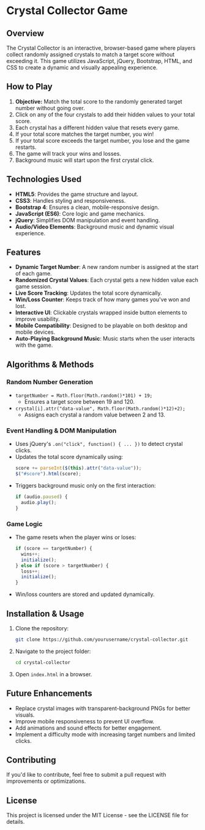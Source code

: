 # Crystal Collector Game

## Overview

The Crystal Collector is an interactive, browser-based game where players collect randomly assigned crystals to match a target score without exceeding it. This game utilizes JavaScript, jQuery, Bootstrap, HTML, and CSS to create a dynamic and visually appealing experience.

## How to Play

1. **Objective:** Match the total score to the randomly generated target number without going over.
2. Click on any of the four crystals to add their hidden values to your total score.
3. Each crystal has a different hidden value that resets every game.
4. If your total score matches the target number, you win!
5. If your total score exceeds the target number, you lose and the game restarts.
6. The game will track your wins and losses.
7. Background music will start upon the first crystal click.

## Technologies Used

- **HTML5**: Provides the game structure and layout.
- **CSS3**: Handles styling and responsiveness.
- **Bootstrap 4**: Ensures a clean, mobile-responsive design.
- **JavaScript (ES6)**: Core logic and game mechanics.
- **jQuery**: Simplifies DOM manipulation and event handling.
- **Audio/Video Elements**: Background music and dynamic visual experience.

## Features

- **Dynamic Target Number**: A new random number is assigned at the start of each game.
- **Randomized Crystal Values**: Each crystal gets a new hidden value each game session.
- **Live Score Tracking**: Updates the total score dynamically.
- **Win/Loss Counter**: Keeps track of how many games you've won and lost.
- **Interactive UI**: Clickable crystals wrapped inside button elements to improve usability.
- **Mobile Compatibility**: Designed to be playable on both desktop and mobile devices.
- **Auto-Playing Background Music**: Music starts when the user interacts with the game.

## Algorithms & Methods

### **Random Number Generation**

- `targetNumber = Math.floor(Math.random()*101) + 19;`
  - Ensures a target score between 19 and 120.
- `crystal[i].attr("data-value", Math.floor(Math.random()*12)+2);`
  - Assigns each crystal a random value between 2 and 13.

### **Event Handling & DOM Manipulation**

- Uses jQuery's `.on("click", function() { ... })` to detect crystal clicks.
- Updates the total score dynamically using:
  ```js
  score += parseInt($(this).attr("data-value"));
  $("#score").html(score);
  ```
- Triggers background music only on the first interaction:
  ```js
  if (audio.paused) {
    audio.play();
  }
  ```

### **Game Logic**

- The game resets when the player wins or loses:
  ```js
  if (score == targetNumber) {
    wins++;
    initialize();
  } else if (score > targetNumber) {
    loss++;
    initialize();
  }
  ```
- Win/loss counters are stored and updated dynamically.

## Installation & Usage

1. Clone the repository:
   ```sh
   git clone https://github.com/yourusername/crystal-collector.git
   ```
2. Navigate to the project folder:
   ```sh
   cd crystal-collector
   ```
3. Open `index.html` in a browser.

## Future Enhancements

- Replace crystal images with transparent-background PNGs for better visuals.
- Improve mobile responsiveness to prevent UI overflow.
- Add animations and sound effects for better engagement.
- Implement a difficulty mode with increasing target numbers and limited clicks.

## Contributing

If you'd like to contribute, feel free to submit a pull request with improvements or optimizations.

## License

This project is licensed under the MIT License - see the LICENSE file for details.

